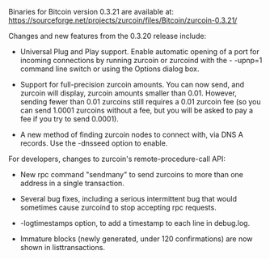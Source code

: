 Binaries for Bitcoin version 0.3.21 are available at:
  https://sourceforge.net/projects/zurcoin/files/Bitcoin/zurcoin-0.3.21/

Changes and new features from the 0.3.20 release include:

* Universal Plug and Play support.  Enable automatic opening of a port for incoming connections by running zurcoin or zurcoind with the - -upnp=1 command line switch or using the Options dialog box.

* Support for full-precision zurcoin amounts.  You can now send, and zurcoin will display, zurcoin amounts smaller than 0.01.  However, sending fewer than 0.01 zurcoins still requires a 0.01 zurcoin fee (so you can send 1.0001 zurcoins without a fee, but you will be asked to pay a fee if you try to send 0.0001).

* A new method of finding zurcoin nodes to connect with, via DNS A records. Use the -dnsseed option to enable.

For developers, changes to zurcoin's remote-procedure-call API:

* New rpc command "sendmany" to send zurcoins to more than one address in a single transaction.

* Several bug fixes, including a serious intermittent bug that would sometimes cause zurcoind to stop accepting rpc requests. 

* -logtimestamps option, to add a timestamp to each line in debug.log.

* Immature blocks (newly generated, under 120 confirmations) are now shown in listtransactions.
